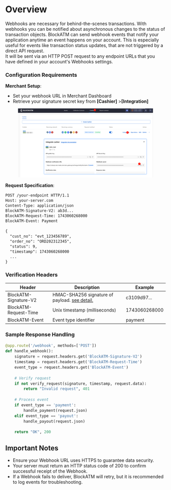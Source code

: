# Overview

Webhooks are necessary for behind-the-scenes transactions. With webhooks you can be notified about asynchronous changes to the status of transaction objects. BlockATM can send webhook events that notify your application anytime an event happens on your account. This is especially useful for events like transaction status updates, that are not triggered by a direct API request.\
It will be sent via an HTTP POST request to any endpoint URLs that you have defined in your account's Webhooks settings.

### Configuration Requirements

**Merchant Setup**:

* Set your webhook URL in Merchant Dashboard
* Retrieve your signature secret key from **\[Cashier]** >**\[Integration]**

<figure><img src="../.gitbook/assets/image (3).png" alt=""><figcaption></figcaption></figure>

**Request Specification**:

```http
POST /your-endpoint HTTP/1.1
Host: your-server.com
Content-Type: application/json
BlockATM-Signature-V2: ab3d...
BlockATM-Request-Time: 1743060268000
BlockATM-Event: Payment

{
  "cust_no": "evt_123456789",
  "order_no": "ORD202312345",
  "status": 9,
  "timestamp": 1743060268000
  ...
}
```

### Verification Headers

| Header                | Description                                                                             | Example       |
| --------------------- | --------------------------------------------------------------------------------------- | ------------- |
| BlockATM-Signature-V2 | HMAC-SHA256 signature of payload. [see detail.](../open-api/openapi/request-signing.md) | c3109d97...   |
| BlockATM-Request-Time | Unix timestamp (milliseconds)                                                           | 1743060268000 |
| BlockATM-Event        | Event type identifier                                                                   | payment       |

### Sample Response Handling

```python
@app.route('/webhook', methods=['POST'])
def handle_webhook():
    signature = request.headers.get('BlockATM-Signature-V2')
    timestamp = request.headers.get('BlockATM-Request-Time')
    event_type = request.headers.get('BlockATM-Event')
    
    # Verify request
    if not verify_request(signature, timestamp, request.data):
        return "Invalid request", 401
    
    # Process event
    if event_type == 'payment':
        handle_payment(request.json)
    elif event_type == 'payout':
        handle_payout(request.json)
        
    return "OK", 200
```

## Important Notes

* Ensure your Webhook URL uses HTTPS to guarantee data security.
* Your server must return an HTTP status code of 200 to confirm successful receipt of the Webhook.
* If a Webhook fails to deliver, BlockATM will retry, but it is recommended to log events for troubleshooting.
